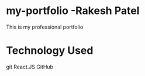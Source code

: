 # my-portfolio -Rakesh Patel

This is my professional portfolio

# Technology Used
git
React.JS
GitHub
